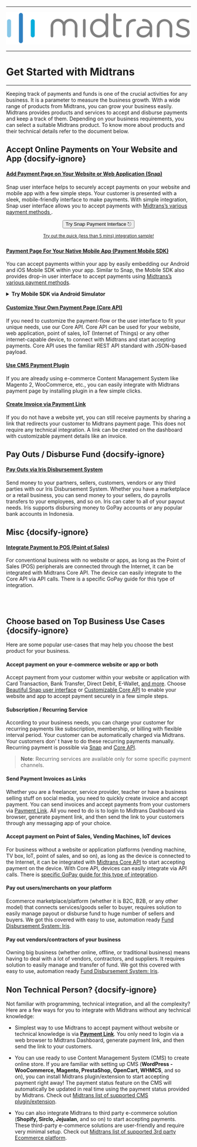 <hr>

[![Midtrans Logo](/asset/image/main/midtrans-logo.svg ':size=220')](https://midtrans.com)<hr>

# Get Started with Midtrans
<hr>
Keeping track of payments and funds is one of the crucial activities for any business. It is a parameter to measure the business growth. With a wide range of products from Midtrans, you can grow your business easily. Midtrans provides products and services to accept and disburse payments and keep a track of them. Depending on your business requirements, you can select a suitable Midtrans product. 
To know more about products and their technical details refer to the document below.

<!-- TODO: add more image for each product so it doesn't look to plain? -->

## Accept Online Payments on Your Website and App {docsify-ignore}

<div class="my-card">

#### [Add Payment Page on Your Website or Web Application (Snap)](/en/snap/overview.md)
Snap user interface helps to securely accept payments on your website and mobile app with a few simple steps. Your customer is presented with a sleek, mobile-friendly interface to make payments. With simple integration, Snap user interface allows you to accept payments with [Midtrans’s various payment methods ](https://midtrans.com/payments).
<br> <!-- TODO: use better CORS proxy, cors-anywhere is limited per referrer domain  -->

<p style="text-align: center;">
  <button onclick="
  event.target.innerText = `Processing...`;
  fetch(`https://cors-anywhere.herokuapp.com/https://midtrans.com/api/request_snap_token`)
    .then(res=>res.json())
    .then(res=>{
      let snapToken = res.token;
      snap.pay(snapToken,{
        onSuccess: function(res){ console.log('Snap result:',res) },
        onPending: function(res){ console.log('Snap result:',res) },
        onError: function(res){ console.log('Snap result:',res) },
      });
    })
    .catch( e=>{ console.error(e); window.open('https://demo.midtrans.com', '_blank'); } )
    .finally( e=>{ event.target.innerText = `Pay with Snap ⎋` })
  " class="my-btn">Try Snap Payment Interface ⎋</button>
</p>
<div style="text-align: center;">

<sup>[Try out the quick (less than 5 mins) integration sample!](/en/snap/interactive-demo.md)</sup>
</div>
</div>

<div class="my-card">

#### [Payment Page For Your Native Mobile App (Payment Mobile SDK)](https://mobile-docs.midtrans.com)
You can accept payments within your app by easily embedding our Android and iOS Mobile SDK within your app. Similar to Snap, the Mobile SDK also provides drop-in user interface to accept payments using [Midtrans’s various payment methods](https://midtrans.com/payments).
<details>
<summary><b>Try Mobile SDK via Android Simulator</b></summary>
<article>
<div style="text-align: center;">
<iframe src="https://appetize.io/embed/9r0b89zu862f8eu1ukd0ecpgxc?device=nexus5&scale=75&orientation=portrait&osVersion=8.1"width="300px" height="600px" frameborder="0" scrolling="no"></iframe>
</div>
</article>
</details>
</div>

<div class="my-card">

#### [Customize Your Own Payment Page (Core API)](/en/core-api/overview.md)
If you need to customize the payment-flow or the user interface to fit your unique needs, use our Core API. Core API can be used for your website, web application, point of sales, IoT (Internet of Things) or any other internet-capable device, to connect with Midtrans and start accepting payments. Core API uses the familiar REST API standard with JSON-based payload.
</div>

<div class="my-card">

#### [Use CMS Payment Plugin](/en/snap/with-plugins.md)
If you are already using e-commerce Content Management System like Magento 2, WooCommerce, etc., you can easily integrate with Midtrans payment page by installing plugin in a few simple clicks.
</div>

<div class="my-card">

#### [Create Invoice via Payment Link](/en/payment-link/overview.md)
If you do not have a website yet, you can still receive payments by sharing a link that redirects your customer to Midtrans payment page. This does not require any technical integration. A link can be created on the  dashboard with customizable payment details like an invoice.
</div>

## Pay Outs / Disburse Fund {docsify-ignore}

<div class="my-card">

#### [Pay Outs via Iris Disbursement System](https://iris-docs.midtrans.com/)

Send money to your partners, sellers, customers, vendors or any third parties with our Iris Disbursement System. Whether you have a marketplace or a retail business, you can send money to your sellers, do payrolls transfers to your employees, and so on. Iris can cater to all of your payout needs. Iris supports disbursing money to GoPay accounts or any popular bank accounts in Indonesia.
</div>

## Misc {docsify-ignore}


<!-- TODO: write this page -->
<div class="my-card">

<!-- #### [Integrate Payment to POS](/en/pos/overview.md) -->
#### [Integrate Payment to POS (Point of Sales)](#accept-payment-on-point-of-sales-vending-machines-iot-devices)

For conventional business with no website or apps, as long as the Point of Sales (POS) peripherals are connected through the Internet, it can be integrated with Midtrans Core API.  The device can easily integrate to the Core API via API calls. There is a specific GoPay guide for this type of integration.

</div>

<br> <br>
## Choose based on Top Business Use Cases {docsify-ignore}

Here are some popular use-cases that may help you choose the best product for your business.

#### Accept payment on your e-commerce website or app or both

Accept payment from your customer within your website or application with Card Transaction, Bank Transfer, Direct Debit, E-Wallet, [and more](https://midtrans.com/payments). Choose [Beautiful Snap user interface](/en/snap/overview.md) or [Customizable Core API](/en/core-api/overview.md) to enable your website and app to accept payment securely in a few simple steps.

#### Subscription / Recurring Service

According to your business needs, you can charge your customer for recurring payments like subscription, membership, or billing with flexible interval period. Your customer can be automatically charged via Midtrans. Your customers don' t have to do these recurring payments manually. Recurring payment is possible via [Snap](/en/snap/advanced-feature.md#recurring-subscription-card-transaction) and [Core API](/en/core-api/advanced-features.md#recurringone-click-transaction). 

> **Note**: Recurring services are available only for some specific payment channels.

#### Send Payment Invoices as Links
<!-- <TODO: elaborate payment link or maybe also selly?> -->
Whether you are a freelancer, service provider, teacher or have a business selling stuff on social media, you need to quickly create invoice and accept payment. You can send invoices and accept payments from your customers via [Payment Link](/en/payment-link/overview.md). All you need to do is to login to Midtrans Dashboard via browser, generate payment link, and then send the link to your customers through any messaging app of your choice.

#### Accept payment on Point of Sales, Vending Machines, IoT devices

For business without a website or application platforms (vending machine, TV box, IoT, point of sales, and so on), as long as the device is connected to the Internet, it can be integrated with [Midtrans Core API](/en/core-api/overview.md) to start accepting payment on the device. With Core API, devices can easily integrate via API calls. There is [specific GoPay guide for this type of integration](https://midtrans-advanced-faq.netlify.com/#/partner-gopay-pos).

#### Pay out users/merchants on your platform
<!-- <TODO: elaborate iris> -->
Ecommerce marketplace/platform (whether it is B2C, B2B, or any other model) that connects services/goods seller to buyer, requires solution to easily manage payout or disburse fund to huge number of sellers and buyers. We got this covered with easy to use, automation ready [Fund Disbursement System: Iris](https://midtrans.com/iris).

#### Pay out vendors/contractors of your business
<!-- <TODO: elaborate iris> -->
Owning big business (whether online, offline, or traditional business) means having to deal with a lot of vendors, contractors, and suppliers. It requires solution to easily manage and transfer of fund. We got this covered with easy to use, automation ready [Fund Disbursement System: Iris](https://midtrans.com/iris).

<!-- < TODO:Add More Use Case> -->
<!-- Case Topup -->

## Non Technical Person? {docsify-ignore}

<!-- <TODO: elaborate plugin, payment link, or snap plugin for non-dev reader> -->

  Not familiar with programming, technical integration, and all the complexity? Here are a few  ways for you to integrate with Midtrans without any technical knowledge:

- Simplest way to use Midtrans to accept payment without website or technical knowledge is via [**Payment Link**](/en/payment-link/overview.md). You only need to login via a web browser to Midtrans Dashboard, generate payment link, and then send the link to your customers.

- You can use ready to use Content Management System (CMS) to create online store. If you are familiar with setting up CMS (**WordPress - WooCommerce, Magento, PrestaShop, OpenCart, WHMCS**, and so on), you can install Midtrans plugin/extension to start accepting payment right away! The payment status feature on the CMS will automatically be updated in real time using the payment status provided by Midtrans. Check out [Midtrans list of supported CMS plugin/extension](/en/snap/with-plugins.md).

- You can also integrate Midtrans to third party e-commerce solution (**Shopify, Sirclo, Jejualan**, and so on) to start accepting payments. These third-party e-commerce solutions are user-friendly and require very minimal setup. Check out [Midtrans list of supported 3rd party Ecommerce platform](/en/snap/platform/overview.md).

